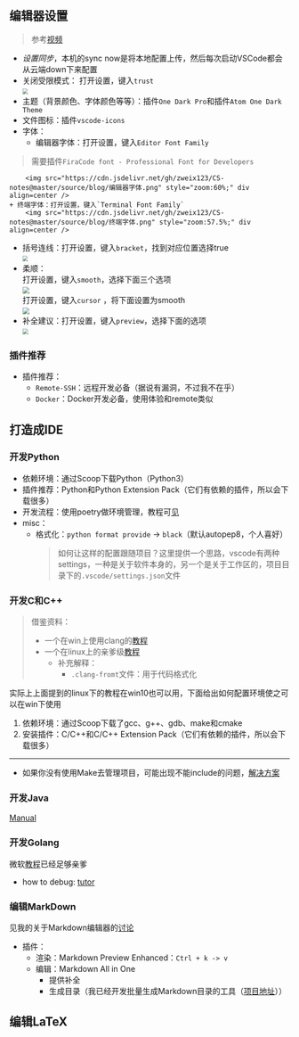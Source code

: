 ## 编辑器设置
>参考[视频](https://www.bilibili.com/video/BV1YG4y1v7uB/)

+ *设置同步*，本机的sync now是将本地配置上传，然后每次启动VSCode都会从云端down下来配置
+ 关闭受限模式：
	打开设置，键入`trust`  
	<img src="https://cdn.jsdelivr.net/gh/zweix123/CS-notes@master/source/blog/vscode受限模式关闭.png" style="zoom:59%;" div align=center />
+ 主题（背景颜色、字体颜色等等）：插件`One Dark Pro`和插件`Atom One Dark Theme`
+ 文件图标：插件`vscode-icons`
+ 字体：
	+ 编辑器字体：打开设置，键入`Editor Font Family`  
>需要插件`FiraCode font - Professional Font for Developers`

		<img src="https://cdn.jsdelivr.net/gh/zweix123/CS-notes@master/source/blog/编辑器字体.png" style="zoom:60%;" div align=center />
	+ 终端字体：打开设置，键入`Terminal Font Family`  
		<img src="https://cdn.jsdelivr.net/gh/zweix123/CS-notes@master/source/blog/终端字体.png" style="zoom:57.5%;" div align=center />
+ 括号连线：打开设置，键入`bracket`，找到对应位置选择true  
	<img src="https://cdn.jsdelivr.net/gh/zweix123/CS-notes@master/source/blog/branket.png" style="zoom:60%;" div align=center />
+ 柔顺：  
	打开设置，键入`smooth`，选择下面三个选项  
	<img src="https://cdn.jsdelivr.net/gh/zweix123/CS-notes@master/source/blog/smooth.png" style="zoom:79%;" div align=center />  
	打开设置，键入`cursor` ，将下面设置为smooth  
	<img src="https://cdn.jsdelivr.net/gh/zweix123/CS-notes@master/source/blog/cursor smooth.png" style="zoom:75%;" div align=center />  
+ 补全建议：打开设置，键入`preview`，选择下面的选项  
	<img src="https://cdn.jsdelivr.net/gh/zweix123/CS-notes@master/source/blog/suggest perview.png" style="zoom:64%;" div align=center />

### 插件推荐

+ 插件推荐：
	+ `Remote-SSH`：远程开发必备（据说有漏洞，不过我不在乎）
	+ `Docker`：Docker开发必备，使用体验和remote类似


## 打造成IDE

### 开发Python

+ 依赖环境：通过Scoop下载Python（Python3）
+ 插件推荐：Python和Python Extension Pack（它们有依赖的插件，所以会下载很多）
+ 开发流程：使用poetry做环境管理，教程可[见](https://github.com/zweix123/CS-notes/blob/master/Programing-Language/Python/poetry.md)
+ misc：
	+ 格式化：`python format provide` -> `black`（默认autopep8，个人喜好）
		>如何让这样的配置跟随项目？这里提供一个思路，vscode有两种settings，一种是关于软件本身的，另一个是关于工作区的，项目目录下的`.vscode/settings.json`文件

### 开发C和C++
>借鉴资料：
>+ 一个在win上使用clang的[教程](https://windowsmacos-vscode-c-llvm-clang-clangd-lldb.readthedocs.io/index.html)
>+ 一个在linux上的亲爹级[教程](https://www.bilibili.com/video/BV1YG4y1v7uB)
>	+ 补充解释：
>		+ `.clang-fromt`文件：用于代码格式化

实际上上面提到的linux下的教程在win10也可以用，下面给出如何配置环境使之可以在win下使用
1. 依赖环境：通过Scoop下载了gcc、g++、gdb、make和cmake
2. 安装插件：C/C++和C/C++ Extension Pack（它们有依赖的插件，所以会下载很多）

---

+ 如果你没有使用Make去管理项目，可能出现不能include的问题，[解决方案](https://blog.csdn.net/qq_44078824/article/details/119904218)

### 开发Java
[Manual](https://scoop-docs.vercel.app/docs/guides/Java.html)

### 开发Golang

微软[教程](https://learn.microsoft.com/zh-cn/azure/developer/go/configure-visual-studio-code)已经足够亲爹
+ how to debug: [tutor](https://www.digitalocean.com/community/tutorials/debugging-go-code-with-visual-studio-code)

### 编辑MarkDown
见我的关于Markdown编辑器的[讨论](https://github.com/zweix123/CS-notes/blob/master/Missing-Semester/Markdown.md)

+ 插件：
	+ 渲染：Markdown Preview Enhanced：`Ctrl + k -> v`
	+ 编辑：Markdown All in One
		+ 提供补全
		+ 生成目录（我已经开发批量生成Markdown目录的工具（[项目地址](https://github.com/zweix123/md-admin)））

## 编辑LaTeX